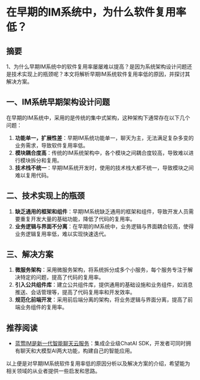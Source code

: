 # 在早期的IM系统中，为什么软件复用率低？

## 摘要

1、为什么早期IM系统中的软件复用率屡屡难以提高？是因为系统架构设计问题还是技术实现上的瓶颈呢？本文将解析早期IM系统软件复用率低的原因，并探讨其解决方案。

## 一、IM系统早期架构设计问题

在早期的IM系统中，采用的是传统的集中式架构，这种架构下通常存在以下几个问题：

1. **功能单一，扩展性差**：早期IM系统功能单一，聊天为主，无法满足复杂多变的业务需求，导致软件复用率低。
2. **模块耦合度高**：传统的IM系统架构中，各个模块之间耦合度较高，导致难以进行模块拆分和复用。
3. **技术栈不统一**：早期IM系统开发时，使用的技术栈大都不统一，导致模块之间难以复用代码。

## 二、技术实现上的瓶颈

1. **缺乏通用的框架和组件**：早期IM系统缺乏通用的框架和组件，导致开发人员需要重复开发大量的基础功能，降低了代码的复用率。
2. **业务逻辑与界面不分离**：在早期的IM系统中，业务逻辑与界面耦合较高，使得业务逻辑复用率低，难以实现快速迭代。

## 三、解决方案

1. **微服务架构**：采用微服务架构，将系统拆分成多个小服务，每个服务专注于解决特定的问题，提高了代码的复用率。
2. **引入公共组件库**：建立公共组件库，提供通用的基础设施和业务组件，如消息推送、会话管理等，提高了代码复用率和开发效率。
3. **规范化前端开发**：采用前后端分离的架构，将业务逻辑与界面分离，提高了前端业务组件的复用率。

## 推荐阅读

- [蓝莺IM是新一代智能聊天云服务](https://www.lanyingim.com)：集成企业级ChatAI SDK，开发者可同时拥有聊天和大模型AI两大功能，构建自己的智能应用。

以上便是对早期IM系统软件复用率低的原因分析以及解决方案的介绍，希望能为相关领域的从业者提供一些启发和思路。